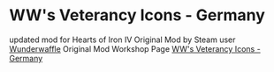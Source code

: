 # WW's Veterancy Icons - Germany
updated mod for Hearts of Iron IV
Original Mod by Steam user [Wunderwaffle](http://steamcommunity.com/profiles/76561198303096813/myworkshopfiles/?appid=394360)
Original Mod Workshop Page [WW's Veterancy Icons - Germany](http://steamcommunity.com/sharedfiles/filedetails/?id=722311182)
